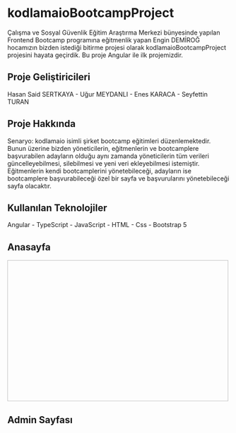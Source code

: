 # kodlamaioBootcampProject
Çalışma ve Sosyal Güvenlik Eğitim Araştırma Merkezi bünyesinde yapılan Frontend Bootcamp programına eğitmenlik yapan Engin DEMİROĞ hocamızın bizden istediği bitirme projesi olarak kodlamaioBootcampProject projesini hayata geçirdik. Bu proje Angular ile ilk projemizdir.

## Proje Geliştiricileri
Hasan Said SERTKAYA - Uğur MEYDANLI - Enes KARACA - Seyfettin TURAN

## Proje Hakkında
Senaryo: kodlamaio isimli şirket bootcamp eğitimleri düzenlemektedir. Bunun üzerine bizden yöneticilerin, eğitmenlerin ve bootcamplere başvurabilen adayların olduğu aynı zamanda yöneticilerin tüm verileri güncelleyebilmesi, silebilmesi ve yeni veri ekleyebilmesi istemiştir. Eğitmenlerin kendi bootcamplerini yönetebileceği, adayların ise bootcamplere başvurabileceği özel bir sayfa ve başvurularını yönetebileceği sayfa olacaktır.

## Kullanılan Teknolojiler
Angular - TypeScript - JavaScript - HTML - Css - Bootstrap 5 

## Anasayfa
<p><img aling="right" src"https://github.com/hasansaid/kodlamaioBootcampProject/blob/master/5dd731efde7c10d561daac32cac85cc550b64879.gif" width="500" height="320"/></p>

## Admin Sayfası



